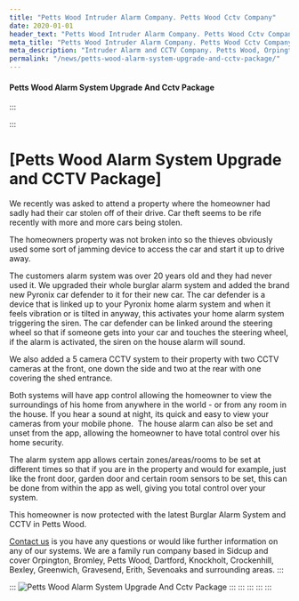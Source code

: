 ```yaml
---
title: "Petts Wood Intruder Alarm Company. Petts Wood Cctv Company"
date: 2020-01-01
header_text: "Petts Wood Intruder Alarm Company. Petts Wood Cctv Company"
meta_title: "Petts Wood Intruder Alarm Company. Petts Wood Cctv Company"
meta_description: "Intruder Alarm and CCTV Company. Petts Wood, Orpington, Bromley, Sevenoaks, Bexley, Dartford, Greenwich. 020 8302 4065."
permalink: "/news/petts-wood-alarm-system-upgrade-and-cctv-package/"
---
```


#### Petts Wood Alarm System Upgrade And Cctv Package

:::

::: 
# [**Petts Wood Alarm System Upgrade and CCTV Package**] 

We recently was asked to attend a property where the homeowner had sadly had their car stolen off of their drive. Car theft seems to be rife recently with more and more cars being stolen. 

The homeowners property was not broken into so the thieves obviously used some sort of jamming device to access the car and start it up to drive away.

The customers alarm system was over 20 years old and they had never used it. We upgraded their whole burglar alarm system and added the brand new Pyronix car defender to it for their new car. The car defender is a device that is linked up to your Pyronix home alarm system and when it feels vibration or is tilted in anyway, this activates your home alarm system triggering the siren. The car defender can be linked around the steering wheel so that if someone gets into your car and touches the steering wheel, if the alarm is activated, the siren on the house alarm will sound. 

We also added a 5 camera CCTV system to their property with two CCTV cameras at the front, one down the side and two at the rear with one covering the shed entrance.

Both systems will have app control allowing the homeowner to view the surroundings of his home from anywhere in the world - or from any room in the house. If you hear a sound at night, its quick and easy to view your cameras from your mobile phone.  The house alarm can also be set and unset from the app, allowing the homeowner to have total control over his home security.

The alarm system app allows certain zones/areas/rooms to be set at different times so that if you are in the property and would for example, just like the front door, garden door and certain room sensors to be set, this can be done from within the app as well, giving you total control over your system.

This homeowner is now protected with the latest Burglar Alarm System and CCTV in Petts Wood. 

[Contact us](../contact.php.html) is you have any questions or would like further information on any of our systems. We are a family run company based in Sidcup and cover Orpington, Bromley, Petts Wood, Dartford, Knockholt, Crockenhill, Bexley, Greenwich, Gravesend, Erith, Sevenoaks and surrounding areas.
:::

::: 
![Petts Wood Alarm System Upgrade And Cctv Package](https://res.cloudinary.com/kbs/image/upload/)
:::
:::
:::
:::
:::